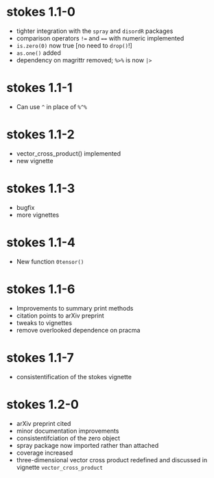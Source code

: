 # stokes 1.1-0

- tighter integration with the `spray` and `disordR` packages
- comparison operators `!=` and `==` with numeric implemented
- `is.zero(0)` now true [no need to `drop()`!]
- `as.one()` added
- dependency on magrittr removed; `%>%` is now `|>`

# stokes 1.1-1

- Can use `^` in place of `%^%`

# stokes 1.1-2

- vector_cross_product() implemented
- new vignette

# stokes 1.1-3

- bugfix
- more vignettes

# stokes 1.1-4

- New function `0tensor()`

# stokes 1.1-6

- Improvements to summary print methods
- citation points to arXiv preprint
- tweaks to vignettes
- remove overlooked dependence on pracma

# stokes 1.1-7

- consistentification of the stokes vignette

# stokes 1.2-0

- arXiv preprint cited
- minor documentation improvements
- consistentifciation of the zero object
- spray package now imported rather than attached
- coverage increased
- three-dimensional vector cross product redefined and discussed in vignette `vector_cross_product`
